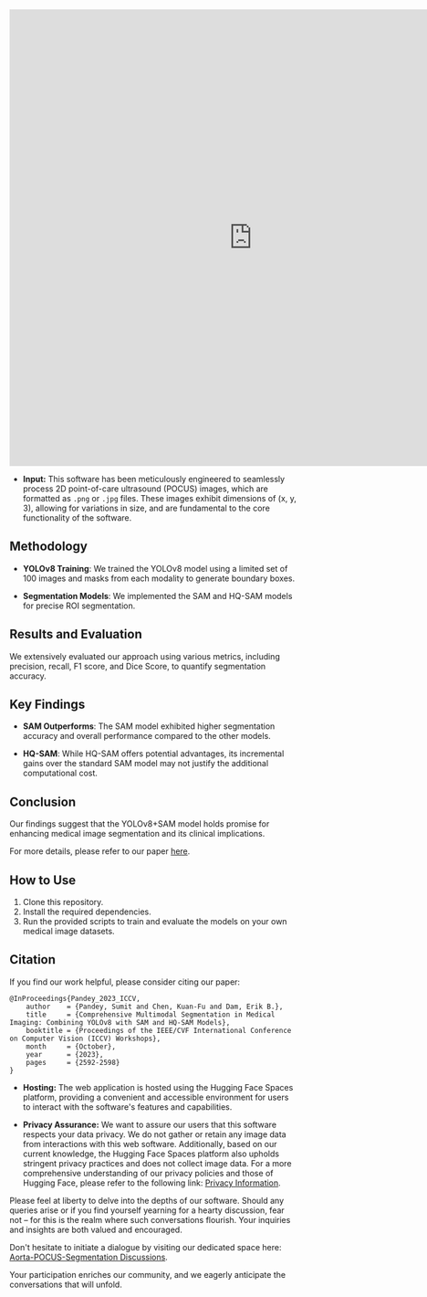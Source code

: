 <iframe src="https://sumit-ai-ml-sam-with-yolo.hf.space" frameborder="0" width="850" height="800" ></iframe>


- **Input:**
This software has been meticulously engineered to seamlessly process 2D point-of-care ultrasound (POCUS) images, which are formatted as `.png` or `.jpg` files. These images exhibit dimensions of (x, y, 3), allowing for variations in size, and are fundamental to the core functionality of the software.


## Methodology

- **YOLOv8 Training**: We trained the YOLOv8 model using a limited set of 100 images and masks from each modality to generate boundary boxes.

- **Segmentation Models**: We implemented the SAM and HQ-SAM models for precise ROI segmentation. 

## Results and Evaluation

We extensively evaluated our approach using various metrics, including precision, recall, F1 score, and Dice Score, to quantify segmentation accuracy. 


## Key Findings

- **SAM Outperforms**: The SAM model exhibited higher segmentation accuracy and overall performance compared to the other models.

- **HQ-SAM**: While HQ-SAM offers potential advantages, its incremental gains over the standard SAM model may not justify the additional computational cost.

## Conclusion

Our findings suggest that the YOLOv8+SAM model holds promise for enhancing medical image segmentation and its clinical implications.

For more details, please refer to our paper [here](https://openaccess.thecvf.com/content/ICCV2023W/CVAMD/papers/Pandey_Comprehensive_Multimodal_Segmentation_in_Medical_Imaging_Combining_YOLOv8_with_SAM_ICCVW_2023_paper.pdf).

## How to Use

1. Clone this repository.
2. Install the required dependencies.
3. Run the provided scripts to train and evaluate the models on your own medical image datasets.

## Citation

If you find our work helpful, please consider citing our paper:

```
@InProceedings{Pandey_2023_ICCV,
    author    = {Pandey, Sumit and Chen, Kuan-Fu and Dam, Erik B.},
    title     = {Comprehensive Multimodal Segmentation in Medical Imaging: Combining YOLOv8 with SAM and HQ-SAM Models},
    booktitle = {Proceedings of the IEEE/CVF International Conference on Computer Vision (ICCV) Workshops},
    month     = {October},
    year      = {2023},
    pages     = {2592-2598}
}
```



- **Hosting:**
The web application is hosted using the Hugging Face Spaces platform, providing a convenient and accessible environment for users to interact with the software's features and capabilities.

- **Privacy Assurance:**
We want to assure our users that this software respects your data privacy. We do not gather or retain any image data from interactions with this web software. Additionally, based on our current knowledge, the Hugging Face Spaces platform also upholds stringent privacy practices and does not collect image data. For a more comprehensive understanding of our privacy policies and those of Hugging Face, please refer to the following link: [Privacy Information](https://huggingface.co/docs/inference-endpoints/security). 

Please feel at liberty to delve into the depths of our software. Should any queries arise or if you find yourself yearning for a hearty discussion, fear not – for this is the realm where such conversations flourish. Your inquiries and insights are both valued and encouraged.

Don't hesitate to initiate a dialogue by visiting our dedicated space here: [Aorta-POCUS-Segmentation Discussions](https://github.com/sumit-ai-ml/Aorta-POCUS-Segmentation/discussions/1).

Your participation enriches our community, and we eagerly anticipate the conversations that will unfold.

